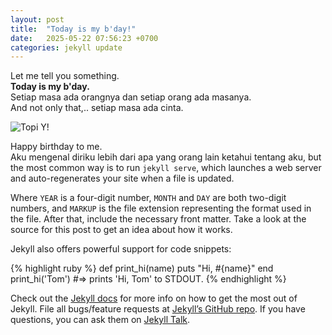 ```yaml
---
layout: post
title:  "Today is my b'day!"
date:   2025-05-22 07:56:23 +0700
categories: jekyll update
---
```

Let me tell you something.   
**Today is my b'day.**  
Setiap masa ada orangnya dan setiap orang ada masanya.  
And not only that,.. setiap masa ada cinta.

![Topi Y!](/images/topi-yahoo.jpeg "Topi Yahoo.")

Happy birthday to me.  
Aku mengenal diriku lebih dari apa yang orang lain ketahui tentang aku, but the most common way is to run `jekyll serve`, which launches a web server and auto-regenerates your site when a file is updated.

Where `YEAR` is a four-digit number, `MONTH` and `DAY` are both two-digit numbers, and `MARKUP` is the file extension representing the format used in the file. After that, include the necessary front matter. Take a look at the source for this post to get an idea about how it works.

Jekyll also offers powerful support for code snippets:

{% highlight ruby %}
def print_hi(name)
  puts "Hi, #{name}"
end
print_hi('Tom')
#=> prints 'Hi, Tom' to STDOUT.
{% endhighlight %}

Check out the [Jekyll docs][jekyll-docs] for more info on how to get the most out of Jekyll. File all bugs/feature requests at [Jekyll’s GitHub repo][jekyll-gh]. If you have questions, you can ask them on [Jekyll Talk][jekyll-talk].

[jekyll-docs]: https://jekyllrb.com/docs/home
[jekyll-gh]:   https://github.com/jekyll/jekyll
[jekyll-talk]: https://talk.jekyllrb.com/
